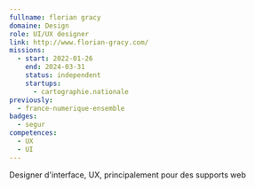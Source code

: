```yaml
---
fullname: florian gracy
domaine: Design
role: UI/UX designer
link: http://www.florian-gracy.com/
missions:
  - start: 2022-01-26
    end: 2024-03-31
    status: independent
    startups:
      - cartographie.nationale
previously:
  - france-numerique-ensemble
badges:
  - segur
competences:
  - UX
  - UI
---
```

Designer d'interface, UX, principalement pour des supports web
